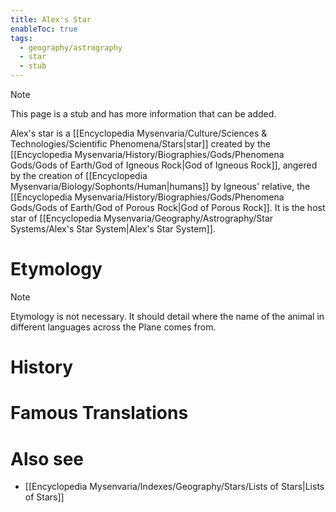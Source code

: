 ```yaml
---
title: Alex's Star
enableToc: true
tags:
  - geography/astrography
  - star
  - stub
---
```


> [!note]
> This page is a stub and has more information that can be added.

Alex's star is a [[Encyclopedia Mysenvaria/Culture/Sciences & Technologies/Scientific Phenomena/Stars|star]] created by the [[Encyclopedia Mysenvaria/History/Biographies/Gods/Phenomena Gods/Gods of Earth/God of Igneous Rock|God of Igneous Rock]], angered by the creation of [[Encyclopedia Mysenvaria/Biology/Sophonts/Human|humans]] by Igneous' relative, the [[Encyclopedia Mysenvaria/History/Biographies/Gods/Phenomena Gods/Gods of Earth/God of Porous Rock|God of Porous Rock]]. It is the host star of [[Encyclopedia Mysenvaria/Geography/Astrography/Star Systems/Alex's Star System|Alex's Star System]].
# Etymology

> [!note]
> Etymology is not necessary. It should detail where the name of the animal in different languages across the Plane comes from.
# History

# Famous Translations

# Also see
- [[Encyclopedia Mysenvaria/Indexes/Geography/Stars/Lists of Stars|Lists of Stars]]

